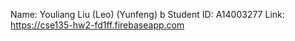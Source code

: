 Name: Youliang Liu (Leo) (Yunfeng)
b
Student ID: A14003277
Link: https://cse135-hw2-fd1ff.firebaseapp.com
